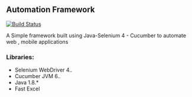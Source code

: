 ## Automation Framework
[![Build Status](https://github.com/anoopsimon/java-endtoend-fw/workflows/Build/badge.svg)](https://github.com/anoopsimon/Build/actions)

A Simple framework built using Java-Selenium 4 - Cucumber to automate web , mobile applications

### Libraries:
- Selenium WebDriver 4.*.*
- Cucumber JVM 6.*.*
- Java 1.8.*
- Fast Excel



